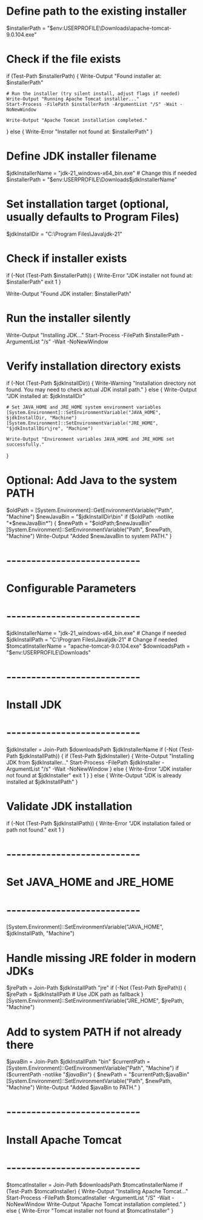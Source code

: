 
# Define path to the existing installer
$installerPath = "$env:USERPROFILE\Downloads\apache-tomcat-9.0.104.exe"

# Check if the file exists
if (Test-Path $installerPath) {
    Write-Output "Found installer at: $installerPath"

    # Run the installer (try silent install, adjust flags if needed)
    Write-Output "Running Apache Tomcat installer..."
    Start-Process -FilePath $installerPath -ArgumentList "/S" -Wait -NoNewWindow

    Write-Output "Apache Tomcat installation completed."
} else {
    Write-Error "Installer not found at: $installerPath"
}
# Define JDK installer filename
$jdkInstallerName = "jdk-21_windows-x64_bin.exe"  # Change this if needed
$installerPath = "$env:USERPROFILE\Downloads\$jdkInstallerName"

# Set installation target (optional, usually defaults to Program Files)
$jdkInstallDir = "C:\Program Files\Java\jdk-21"

# Check if installer exists
if (-Not (Test-Path $installerPath)) {
    Write-Error "JDK installer not found at: $installerPath"
    exit 1
}

Write-Output "Found JDK installer: $installerPath"

# Run the installer silently
Write-Output "Installing JDK..."
Start-Process -FilePath $installerPath -ArgumentList "/s" -Wait -NoNewWindow

# Verify installation directory exists
if (-Not (Test-Path $jdkInstallDir)) {
    Write-Warning "Installation directory not found. You may need to check actual JDK install path."
} else {
    Write-Output "JDK installed at: $jdkInstallDir"

    # Set JAVA_HOME and JRE_HOME system environment variables
    [System.Environment]::SetEnvironmentVariable("JAVA_HOME", $jdkInstallDir, "Machine")
    [System.Environment]::SetEnvironmentVariable("JRE_HOME", "$jdkInstallDir\jre", "Machine")

    Write-Output "Environment variables JAVA_HOME and JRE_HOME set successfully."
}

# Optional: Add Java to the system PATH
$oldPath = [System.Environment]::GetEnvironmentVariable("Path", "Machine")
$newJavaBin = "$jdkInstallDir\bin"
if ($oldPath -notlike "*$newJavaBin*") {
    $newPath = "$oldPath;$newJavaBin"
    [System.Environment]::SetEnvironmentVariable("Path", $newPath, "Machine")
    Write-Output "Added $newJavaBin to system PATH."
}



# ---------------------------
# Configurable Parameters
# ---------------------------
$jdkInstallerName = "jdk-21_windows-x64_bin.exe"      # Change if needed
$jdkInstallPath   = "C:\Program Files\Java\jdk-21"    # Change if needed
$tomcatInstallerName = "apache-tomcat-9.0.104.exe"
$downloadsPath = "$env:USERPROFILE\Downloads"

# ---------------------------
# Install JDK
# ---------------------------
$jdkInstaller = Join-Path $downloadsPath $jdkInstallerName
if (-Not (Test-Path $jdkInstallPath)) {
    if (Test-Path $jdkInstaller) {
        Write-Output "Installing JDK from $jdkInstaller..."
        Start-Process -FilePath $jdkInstaller -ArgumentList "/s" -Wait -NoNewWindow
    } else {
        Write-Error "JDK installer not found at $jdkInstaller"
        exit 1
    }
} else {
    Write-Output "JDK is already installed at $jdkInstallPath"
}

# Validate JDK installation
if (-Not (Test-Path $jdkInstallPath)) {
    Write-Error "JDK installation failed or path not found."
    exit 1
}

# ---------------------------
# Set JAVA_HOME and JRE_HOME
# ---------------------------
[System.Environment]::SetEnvironmentVariable("JAVA_HOME", $jdkInstallPath, "Machine")

# Handle missing JRE folder in modern JDKs
$jrePath = Join-Path $jdkInstallPath "jre"
if (-Not (Test-Path $jrePath)) {
    $jrePath = $jdkInstallPath  # Use JDK path as fallback
}
[System.Environment]::SetEnvironmentVariable("JRE_HOME", $jrePath, "Machine")

# Add to system PATH if not already there
$javaBin = Join-Path $jdkInstallPath "bin"
$currentPath = [System.Environment]::GetEnvironmentVariable("Path", "Machine")
if ($currentPath -notlike "*$javaBin*") {
    $newPath = "$currentPath;$javaBin"
    [System.Environment]::SetEnvironmentVariable("Path", $newPath, "Machine")
    Write-Output "Added $javaBin to PATH."
}

# ---------------------------
# Install Apache Tomcat
# ---------------------------
$tomcatInstaller = Join-Path $downloadsPath $tomcatInstallerName
if (Test-Path $tomcatInstaller) {
    Write-Output "Installing Apache Tomcat..."
    Start-Process -FilePath $tomcatInstaller -ArgumentList "/S" -Wait -NoNewWindow
    Write-Output "Apache Tomcat installation completed."
} else {
    Write-Error "Tomcat installer not found at $tomcatInstaller"
}
